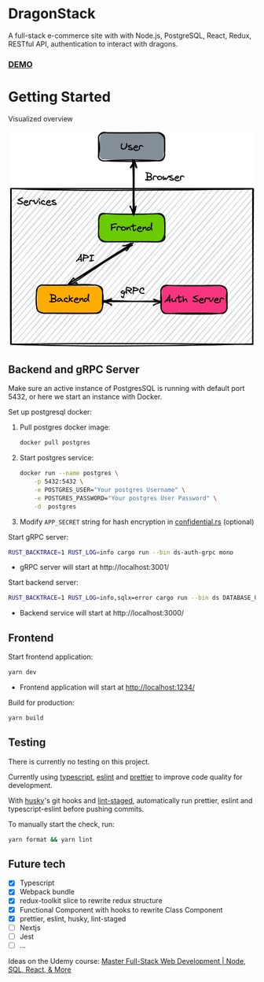 # DragonStack
A full-stack e-commerce site with with Node.js, PostgreSQL, React, Redux, RESTful API, authentication to interact with dragons. 
### [DEMO](https://dragonstackfront.herokuapp.com/)

# Getting Started

Visualized overview

![](https://github.com/leonzchang/dragonstack/blob/master/assets/service.jpg)

## Backend and gRPC Server
Make sure an active instance of PostgresSQL is running with default port 5432, or here we start an instance with Docker.

Set up postgresql docker:

1. Pull postgres docker image: 
   
    ```bash
    docker pull postgres
    ```

2. Start postgres service: 
    ```bash
    docker run --name postgres \
        -p 5432:5432 \
        -e POSTGRES_USER="Your postgres Username" \
        -e POSTGRES_PASSWORD="Your postgres User Password" \
        -d  postgres
    ```

3. Modify `APP_SECRET` string for hash encryption in [confidential.rs](https://github.com/leonzchang/dragonstack/blob/master/backend/bin/ds-auth-grpc/src/mono/confidential.rs) (optional)

Start gRPC server: 
```bash
RUST_BACKTRACE=1 RUST_LOG=info cargo run --bin ds-auth-grpc mono
```
- gRPC server will start at http://localhost:3001/ 

Start backend server: 
```bash
RUST_BACKTRACE=1 RUST_LOG=info,sqlx=error cargo run --bin ds DATABASE_URL=postgres://"Your postgres Username":"Your postgres User Password"@localhost:5432/dragonstack?sslmode=disable mono
```
- Backend service will start at http://localhost:3000/


## Frontend
Start frontend application: 
```bash 
yarn dev
```

- Frontend application will start at [http://localhost:1234/]( http://localhost:1234/)
  

Build for production: 
```bash  
yarn build
```


## Testing
There is currently no testing on this project.

Currently using [typescript](https://www.typescriptlang.org/), [eslint](https://eslint.org/) and [prettier](https://prettier.io/) to improve code quality for development.

With [husky](https://typicode.github.io/husky/#/)'s git hooks and [lint-staged](https://github.com/okonet/lint-staged), automatically run prettier, eslint and typescript-eslint before pushing commits.

To manually start the check, run:
```bash 
yarn format && yarn lint
```



## Future tech
- [x] Typescript
- [x] Webpack bundle
- [x] redux-toolkit slice to rewrite redux structure
- [x] Functional Component with hooks to rewrite Class Component
- [x] prettier, eslint, husky, lint-staged
- [ ] Nextjs
- [ ] Jest
- [ ] ...

Ideas on the Udemy course: [Master Full-Stack Web Development | Node, SQL, React, & More](https://www.udemy.com/course/full-stack/)






